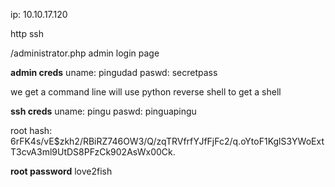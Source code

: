 ip: 10.10.17.120

http
ssh

/administrator.php
admin login page

**admin creds**
uname: pingudad
paswd: secretpass

we get a command line
will use python reverse shell to get a shell

**ssh creds**
uname: pingu
paswd: pinguapingu

root hash:
$6$rFK4s/vE$zkh2/RBiRZ746OW3/Q/zqTRVfrfYJfFjFc2/q.oYtoF1KglS3YWoExtT3cvA3ml9UtDS8PFzCk902AsWx00Ck.

**root password**
love2fish